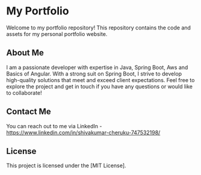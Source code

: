# My Portfolio
Welcome to my portfolio repository! This repository contains the code and assets for my personal portfolio website.

## About Me
I am a passionate developer with expertise in Java, Spring Boot, Aws and Basics of Angular. With a strong suit on Spring Boot, I strive to develop high-quality solutions that meet and exceed client expectations.
Feel free to explore the project and get in touch if you have any questions or would like to collaborate!

## Contact Me

You can reach out to me via LinkedIn - https://www.linkedin.com/in/shivakumar-cheruku-747532198/

## License
This project is licensed under the [MIT License].
